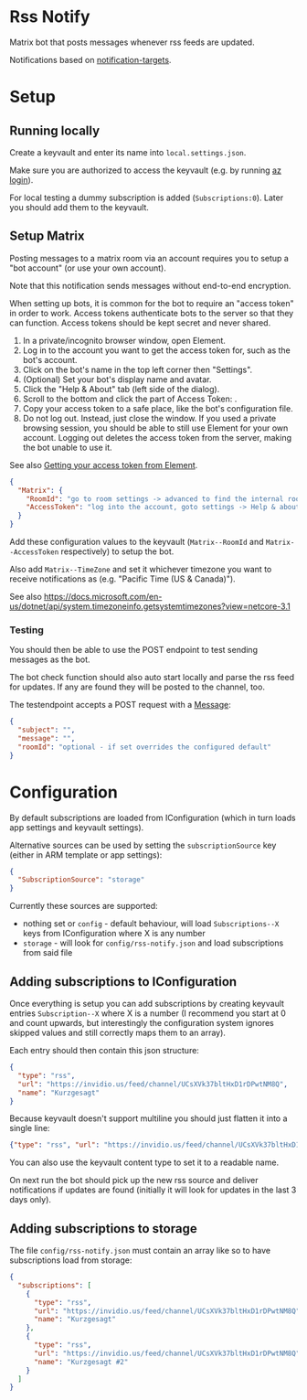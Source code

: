 # Rss Notify

Matrix bot that posts messages whenever rss feeds are updated.

Notifications based on [notification-targets](https://github.com/MarcStan/notification-targets).

# Setup

## Running locally

Create a keyvault and enter its name into `local.settings.json`.

Make sure you are authorized to access the keyvault (e.g. by running [az login](https://docs.microsoft.com/cli/azure/reference-index?view=azure-cli-latest#az-login)).

For local testing a dummy subscription is added (`Subscriptions:0`). Later you should add them to the keyvault.

## Setup Matrix

Posting messages to a matrix room via an account requires you to setup a "bot account" (or use your own account).

Note that this notification sends messages without end-to-end encryption.

When setting up bots, it is common for the bot to require an "access token" in order to work. Access tokens authenticate bots to the server so that they can function. Access tokens should be kept secret and never shared.

1. In a private/incognito browser window, open Element.
2. Log in to the account you want to get the access token for, such as the bot's account.
3. Click on the bot's name in the top left corner then "Settings".
4. (Optional) Set your bot's display name and avatar.
5. Click the "Help & About" tab (left side of the dialog).
6. Scroll to the bottom and click the <click to reveal> part of Access Token: <click to reveal>.
7. Copy your access token to a safe place, like the bot's configuration file.
8. Do not log out. Instead, just close the window. If you used a private browsing session, you should be able to still use Element for your own account. Logging out deletes the access token from the server, making the bot unable to use it.


See also [Getting your access token from Element](https://t2bot.io/docs/access_tokens/).

``` json
{
  "Matrix": {
    "RoomId": "go to room settings -> advanced to find the internal room id",
    "AccessToken": "log into the account, goto settings -> Help & about -> click to reveal (do not log out of the account or the token is revoked)"
  }
}
```

Add these configuration values to the keyvault (`Matrix--RoomId` and `Matrix--AccessToken` respectively) to setup the bot.

Also add `Matrix--TimeZone` and set it whichever timezone you want to receive notifications as (e.g. "Pacific Time (US & Canada)").

See also https://docs.microsoft.com/en-us/dotnet/api/system.timezoneinfo.getsystemtimezones?view=netcore-3.1

### Testing

You should then be able to use the POST endpoint to test sending messages as the bot.

The bot check function should also auto start locally and parse the rss feed for updates. If any are found they will be posted to the channel, too.

The testendpoint accepts a POST request with a [Message](https://github.com/MarcStan/rss-notify/blob/859a624a024885301efd14a662aa5b3959e17cf9/RssNotify.Functions/BotFunctions.cs#L71):

``` json
{
  "subject": "",
  "message": "",
  "roomId": "optional - if set overrides the configured default"
}
```

# Configuration

By default subscriptions are loaded from IConfiguration (which in turn loads app settings and keyvault settings).

Alternative sources can be used by setting the `subscriptionSource` key (either in ARM template or app settings):

``` json
{
  "SubscriptionSource": "storage"
}
```

Currently these sources are supported:

* nothing set or `config` - default behaviour, will load `Subscriptions--X` keys from IConfiguration where X is any number
* `storage` - will look for `config/rss-notify.json` and load subscriptions from said file

## Adding subscriptions to IConfiguration

Once everything is setup you can add subscriptions by creating keyvault entries `Subscription--X` where X is a number (I recommend you start at 0 and count upwards, but interestingly the configuration system ignores skipped values and still correctly maps them to an array).

Each entry should then contain this json structure:

``` json
{
  "type": "rss",
  "url": "https://invidio.us/feed/channel/UCsXVk37bltHxD1rDPwtNM8Q",
  "name": "Kurzgesagt"
}
```

Because keyvault doesn't support multiline you should just flatten it into a single line:

``` json
{"type": "rss", "url": "https://invidio.us/feed/channel/UCsXVk37bltHxD1rDPwtNM8Q", "name": "Kurzgesagt"}
```

You can also use the keyvault content type to set it to a readable name.

On next run the bot should pick up the new rss source and deliver notifications if updates are found (initially it will look for updates in the last 3 days only).

## Adding subscriptions to storage

The file `config/rss-notify.json` must contain an array like so to have subscriptions load from storage:

``` json
{
  "subscriptions": [
    {
      "type": "rss",
      "url": "https://invidio.us/feed/channel/UCsXVk37bltHxD1rDPwtNM8Q",
      "name": "Kurzgesagt"
    },
    {
      "type": "rss",
      "url": "https://invidio.us/feed/channel/UCsXVk37bltHxD1rDPwtNM8Q",
      "name": "Kurzgesagt #2"
    }
  ]
}
```
